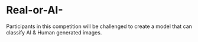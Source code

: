 # Real-or-AI-
Participants in this competition will be challenged to create a model that can classify AI &amp; Human generated images.
